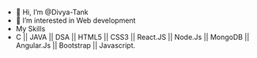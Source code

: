 - 👋 Hi, I’m @Divya-Tank
- 👀 I’m interested in Web development
- My Skills
- C || JAVA || DSA || HTML5 || CSS3 || React.JS || Node.Js || MongoDB || Angular.Js || Bootstrap || Javascript.
<!---
Divya-Tank/Divya-Tank is a ✨ special ✨ repository because its `README.md` (this file) appears on your GitHub profile.
You can click the Preview link to take a look at your changes.
--->
